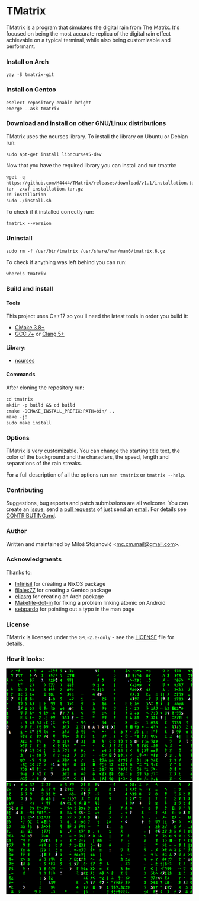 # TMatrix
TMatrix is a program that simulates the digital rain from The Matrix.
It's focused on being the most accurate replica of the digital rain effect achievable on a typical terminal, while also being customizable and performant.

### Install on Arch
```
yay -S tmatrix-git
```

### Install on Gentoo
```
eselect repository enable bright
emerge --ask tmatrix
```

### Download and install on other GNU/Linux distributions
TMatrix uses the ncurses library.
To install the library on Ubuntu or Debian run:
```
sudo apt-get install libncurses5-dev
```
Now that you have the required library you can install and run tmatrix:
```
wget -q https://github.com/M4444/TMatrix/releases/download/v1.1/installation.tar.gz
tar -zxvf installation.tar.gz
cd installation
sudo ./install.sh
```
To check if it installed correctly run:
```
tmatrix --version
```

### Uninstall
```
sudo rm -f /usr/bin/tmatrix /usr/share/man/man6/tmatrix.6.gz
```
To check if anything was left behind you can run:
```
whereis tmatrix
```

### Build and install
#### Tools
This project uses C++17 so you'll need the latest tools in order you build it:
- [CMake 3.8+](https://cmake.org/download/)
- [GCC 7+](https://gcc.gnu.org/) or [Clang 5+](http://releases.llvm.org/)

#### Library:
- [ncurses](https://www.gnu.org/software/ncurses/)

#### Commands
After cloning the repository run:
```
cd tmatrix
mkdir -p build && cd build
cmake -DCMAKE_INSTALL_PREFIX:PATH=bin/ ..
make -j8
sudo make install
```

### Options
TMatrix is very customizable.
You can change the starting title text, the color of the background and the characters, the speed, length and separations of the rain streaks.

For a full description of all the options run `man tmatrix` or `tmatrix --help`.

### Contributing
Suggestions, bug reports and patch submissions are all welcome.
You can create an [issue](../../issues), send a [pull requests](../../pulls) of just send an [email](mailto:mc.cm.mail@gmail.com).
For details see [CONTRIBUTING.md](../master/CONTRIBUTING.md).

### Author
Written and maintained by Miloš Stojanović \<[mc.cm.mail@gmail.com](mailto:mc.cm.mail@gmail.com)\>.

### Acknowledgments
Thanks to:
- [Infinisil](https://github.com/Infinisil) for creating a NixOS package
- [filalex77](https://github.com/filalex77) for creating a Gentoo package
- [eliasrg](https://github.com/eliasrg) for creating an Arch package
- [Makefile-dot-in](https://github.com/Makefile-dot-in) for fixing a problem linking atomic on Android
- [sebpardo](https://github.com/sebpardo) for pointing out a typo in the man page

### License
TMatrix is licensed under the `GPL-2.0-only` - see the [LICENSE](../master/LICENSE) file for details.

### How it looks:
![](assets/img/TMatrix.png?raw=true)
![](assets/img/TMatrix.gif?raw=true)
